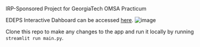 IRP-Sponsored Project for GeorgiaTech OMSA Practicum

EDEPS Interactive Dahboard can be accessed [here](https://edeps2025.streamlit.app/).
![image](https://github.com/user-attachments/assets/ad3bcc8a-c336-479f-bba5-683e9f1455c1)


Clone this repo to make any changes to the app and run it locally by running `streamlit run main.py`.
